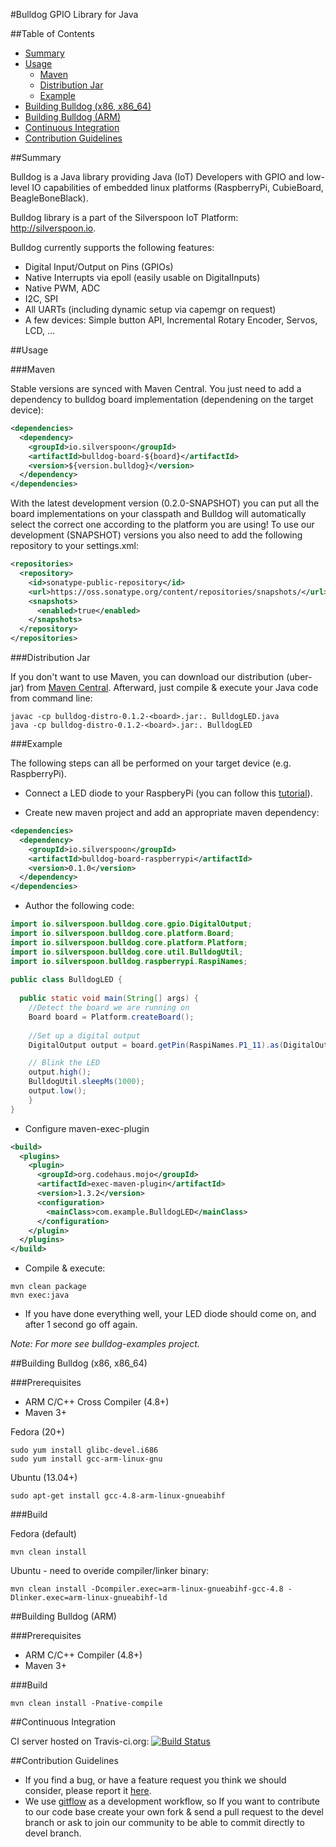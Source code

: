 #Bulldog GPIO Library for Java

##Table of Contents
- [Summary](#summary)
- [Usage](#usage)
  - [Maven](#maven)
  - [Distribution Jar](#distribution-jar)
  - [Example](#example)
- [Building Bulldog (x86, x86_64)](#building-bulldog-x86,x86_64)
- [Building Bulldog (ARM)](#building-bulldog-arm)
- [Continuous Integration](#continuous-integration)
- [Contribution Guidelines](#contribution-guidelines)

##Summary

Bulldog is a Java library providing Java (IoT) Developers with GPIO and low-level IO capabilities of embedded linux platforms (RaspberryPi, CubieBoard, BeagleBoneBlack).

Bulldog library is a part of the Silverspoon IoT Platform: http://silverspoon.io.

Bulldog currently supports the following features:

 - Digital Input/Output on Pins (GPIOs)
 - Native Interrupts via epoll (easily usable on DigitalInputs)
 - Native PWM, ADC
 - I2C, SPI
 - All UARTs (including dynamic setup via capemgr on request)
 - A few devices: Simple button API, Incremental Rotary Encoder, Servos, LCD, ...

##Usage

###Maven

Stable versions are synced with Maven Central. You just need to add a dependency to bulldog board implementation (dependening on the target device):

```xml
<dependencies>
  <dependency>
    <groupId>io.silverspoon</groupId>
    <artifactId>bulldog-board-${board}</artifactId>
    <version>${version.bulldog}</version>
  </dependency>
</dependencies>
```

With the latest development version (0.2.0-SNAPSHOT) you can put all the board implementations on your classpath and Bulldog will automatically select the correct one according to the platform you are using! To use our development (SNAPSHOT) versions you also need to add the following repository to your settings.xml:

```xml
<repositories>
  <repository>
    <id>sonatype-public-repository</id>
    <url>https://oss.sonatype.org/content/repositories/snapshots/</url>
    <snapshots>
      <enabled>true</enabled>
    </snapshots>        
  </repository>
</repositories>
```

###Distribution Jar

If you don't want to use Maven, you can download our distribution (uber-jar) from [Maven Central](http://search.maven.org/#search|ga|1|g%3A%22io.silverspoon%22%20AND%20a%3A%22bulldog-distro%22).
Afterward, just compile & execute your Java code from command line:

    javac -cp bulldog-distro-0.1.2-<board>.jar:. BulldogLED.java
    java -cp bulldog-distro-0.1.2-<board>.jar:. BulldogLED

###Example

The following steps can all be performed on your target device (e.g. RaspberryPi).

- Connect a LED diode to your RaspberyPi (you can follow this [tutorial](https://projects.drogon.net/raspberry-pi/gpio-examples/tux-crossing/gpio-examples-1-a-single-led)). 

- Create new maven project and add an appropriate maven dependency:

```xml
<dependencies>
  <dependency>
    <groupId>io.silverspoon</groupId>
    <artifactId>bulldog-board-raspberrypi</artifactId>
    <version>0.1.0</version>
  </dependency>
</dependencies>
```

- Author the following code:

```java
import io.silverspoon.bulldog.core.gpio.DigitalOutput;
import io.silverspoon.bulldog.core.platform.Board;
import io.silverspoon.bulldog.core.platform.Platform;
import io.silverspoon.bulldog.core.util.BulldogUtil;
import io.silverspoon.bulldog.raspberrypi.RaspiNames;
  
public class BulldogLED {
  
  public static void main(String[] args) {
    //Detect the board we are running on
    Board board = Platform.createBoard();
    
    //Set up a digital output
    DigitalOutput output = board.getPin(RaspiNames.P1_11).as(DigitalOutput.class);

    // Blink the LED
    output.high();
    BulldogUtil.sleepMs(1000);
    output.low();
    }
}
```
- Configure maven-exec-plugin

```xml
<build>
  <plugins>
    <plugin>
      <groupId>org.codehaus.mojo</groupId>
      <artifactId>exec-maven-plugin</artifactId>
      <version>1.3.2</version>
      <configuration>
        <mainClass>com.example.BulldogLED</mainClass>
      </configuration>
    </plugin>
  </plugins>
</build>
```

- Compile & execute:

```
mvn clean package
mvn exec:java
```

- If you have done everything well, your LED diode should come on, and after 1 second go off again.

_Note: For more see bulldog-examples project._

##Building Bulldog (x86, x86_64)

###Prerequisites

- ARM C/C++ Cross Compiler (4.8+)
- Maven 3+

Fedora (20+)

    sudo yum install glibc-devel.i686
    sudo yum install gcc-arm-linux-gnu

Ubuntu (13.04+)

    sudo apt-get install gcc-4.8-arm-linux-gnueabihf

###Build

Fedora (default)

    mvn clean install

Ubuntu - need to overide compiler/linker binary:

    mvn clean install -Dcompiler.exec=arm-linux-gnueabihf-gcc-4.8 -Dlinker.exec=arm-linux-gnueabihf-ld

##Building Bulldog (ARM)

###Prerequisites

- ARM C/C++ Compiler (4.8+)
- Maven 3+

###Build

    mvn clean install -Pnative-compile

##Continuous Integration

CI server hosted on Travis-ci.org: [![Build Status](https://travis-ci.org/px3/bulldog.svg?branch=master)](https://travis-ci.org/px3/bulldog)

##Contribution Guidelines

- If you find a bug, or have a feature request you think we should consider, please report it [here](https://github.com/px3/bulldog/issues).
- We use [gitflow](https://www.atlassian.com/git/tutorials/comparing-workflows/gitflow-workflow) as a development workflow, so If you want to contribute to our code base create your own fork & send a pull request to the devel branch or ask to join our community to be able to commit directly to devel branch.
